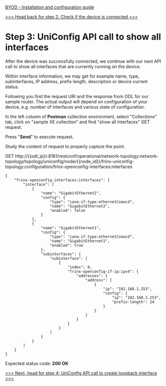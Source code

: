 [BYOD - Installation and configuration guide](01-labs-01-odl-uniconfig-first-steps/byod.html)

[>>> Head back for step 2: Check if the device is connected <<<](01-labs-01-odl-uniconfig-first-steps/2.md)  

# Step 3: UniConfig API call to show all interfaces

After the device was successfully connected, we continue with our next API call to show all interfaces that are currently running on the device.  

Within interface information, we may get for example name, type, subinterfaces, IP address, prefix length, description or device current status.  

Following you find the request URI and the response from ODL for our sample router. The actual output will depend on configuration of your device, e.g. number of interfaces and various state of configuration.  

In the left column of **Postman** collection environment, select "Collections" tab, click on "sample XE collection" and find "show all interfaces" GET request.

Press "**Send**" to execute request.

Study the content of request to properly capture the point. 

GET http://{{odl_ip}}:8181/restconf/operational/network-topology:network-topology/topology/uniconfig/node/{{node_id}}/frinx-uniconfig-topology:configuration/frinx-openconfig-interfaces:interfaces  

```
{
    "frinx-openconfig-interfaces:interfaces": {
        "interface": [
            {
                "name": "GigabitEthernet2",
                "config": {
                    "type": "iana-if-type:ethernetCsmacd",
                    "name": "GigabitEthernet2",
                    "enabled": false
                }
            },
            {
                "name": "GigabitEthernet1",
                "config": {
                    "type": "iana-if-type:ethernetCsmacd",
                    "name": "GigabitEthernet1",
                    "enabled": true
                },
                "subinterfaces": {
                    "subinterface": [
                        {
                            "index": 0,
                            "frinx-openconfig-if-ip:ipv4": {
                                "addresses": {
                                    "address": [
                                        {
                                            "ip": "192.168.1.253",
                                            "config": {
                                                "ip": "192.168.1.253",
                                                "prefix-length": 24
                                            }
                                        }
                                    ]
                                }
                            }
                        }
                    ]
                }
            }
        ]
    }
}
```
Expected status code: **200 OK**

[>>> Next, head for step 4: UniConfig API call to create loopback interface <<<](01-labs-01-odl-uniconfig-first-steps/4.md)  
